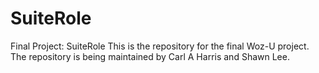 # SuiteRole
Final Project: SuiteRole
This is the repository for the final Woz-U project.  The repository is being maintained by Carl A Harris and Shawn Lee.
